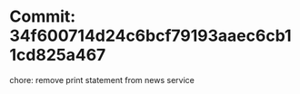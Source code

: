 # Commit: 34f600714d24c6bcf79193aaec6cb11cd825a467

chore: remove print statement from news service
